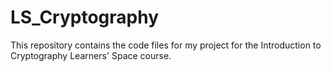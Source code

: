 # LS_Cryptography

This repository contains the code files for my project for the Introduction to Cryptography Learners' Space course.
